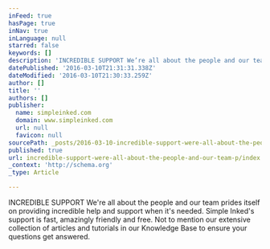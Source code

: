 ```yaml
---
inFeed: true
hasPage: true
inNav: true
inLanguage: null
starred: false
keywords: []
description: 'INCREDIBLE SUPPORT We’re all about the people and our team prides itself on providing incredible help and support when it’s needed. Simple Inked’s support is fast, amazingly friendly and free. Not to mention our extensive collection of articles and tutorials in our Knowledge Base to ensure your questions get answered.'
datePublished: '2016-03-10T21:31:31.338Z'
dateModified: '2016-03-10T21:30:33.259Z'
author: []
title: ''
authors: []
publisher:
  name: simpleinked.com
  domain: www.simpleinked.com
  url: null
  favicon: null
sourcePath: _posts/2016-03-10-incredible-support-were-all-about-the-people-and-our-team-p.md
published: true
url: incredible-support-were-all-about-the-people-and-our-team-p/index.html
_context: 'http://schema.org'
_type: Article

---
```

INCREDIBLE SUPPORT We're all about the people and our team prides itself on providing incredible help and support when it's needed. Simple Inked's support is fast, amazingly friendly and free. Not to mention our extensive collection of articles and tutorials in our Knowledge Base to ensure your questions get answered.